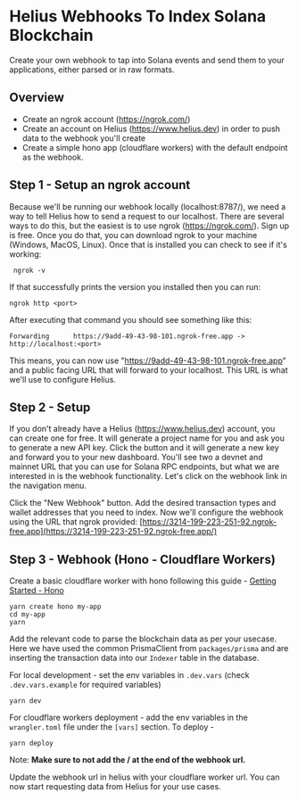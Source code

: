# Helius Webhooks To Index Solana Blockchain

Create your own webhook to tap into Solana events and send them to your applications, either parsed or in raw formats.

## Overview

- Create an ngrok account (https://ngrok.com/)
- Create an account on Helius (https://www.helius.dev) in order to push data to the webhook you'll create
- Create a simple hono app (cloudflare workers) with the default endpoint as the webhook.

## Step 1 - Setup an ngrok account

Because we'll be running our webhook locally (localhost:8787/), we need a way to tell Helius how to send a request to our localhost. There are several ways to do this, but the easiest is to use ngrok (https://ngrok.com/). Sign up is free. Once you do that, you can download ngrok to your machine (Windows, MacOS, Linux). Once that is installed you can check to see if it's working:

     ngrok -v

If that successfully prints the version you installed then you can run:

    ngrok http <port>

After executing that command you should see something like this:

    Forwarding      https://9add-49-43-98-101.ngrok-free.app -> http://localhost:<port>

This means, you can now use "https://9add-49-43-98-101.ngrok-free.app" and a public facing URL that will forward to your localhost. This URL is what we'll use to configure Helius.

## Step 2 - Setup

If you don't already have a Helius (https://www.helius.dev) account, you can create one for free. It will generate a project name for you and ask you to generate a new API key. Click the button and it will generate a new key and forward you to your new dashboard. You'll see two a devnet and mainnet URL that you can use for Solana RPC endpoints, but what we are interested in is the webhook functionality. Let's click on the webhook link in the navigation menu.

Click the "New Webhook" button.
Add the desired transaction types and wallet addresses that you need to index.
Now we'll configure the webhook using the URL that ngrok provided: [https://3214-199-223-251-92.ngrok-free.app](https://3214-199-223-251-92.ngrok-free.app/)

## Step 3 - Webhook (Hono - Cloudflare Workers)

Create a basic cloudflare worker with hono following this guide - [Getting Started - Hono](https://hono.dev/docs/getting-started/cloudflare-workers)

```
yarn create hono my-app
cd my-app
yarn
```

Add the relevant code to parse the blockchain data as per your usecase.
Here we have used the common PrismaClient from `packages/prisma` and are inserting the transaction data into our `Indexer` table in the database.

For local development - set the env variables in `.dev.vars` (check `.dev.vars.example` for required variables)

```
yarn dev
```

For cloudflare workers deployment - add the env variables in the `wrangler.toml` file under the `[vars]` section. To deploy -

```
yarn deploy
```

Note: **Make sure to not add the / at the end of the webhook url.**

Update the webhook url in helius with your cloudflare worker url. You can now start requesting data from Helius for your use cases.

